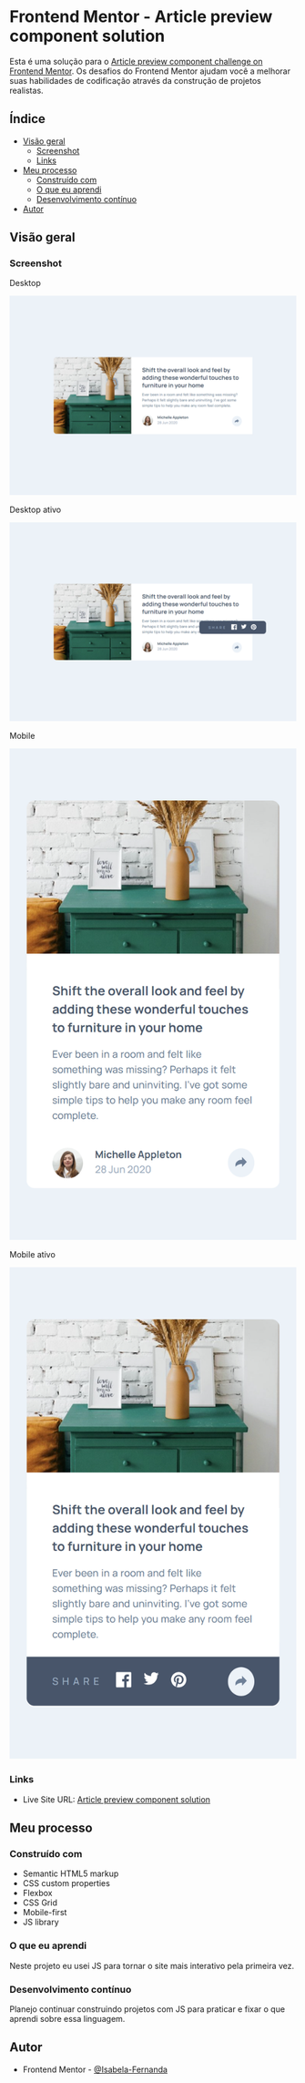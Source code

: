 # Frontend Mentor - Article preview component solution

Esta é uma solução para o [Article preview component challenge on Frontend Mentor](https://www.frontendmentor.io/challenges/article-preview-component-dYBN_pYFT). Os desafios do Frontend Mentor ajudam você a melhorar suas habilidades de codificação através da construção de projetos realistas. 

## Índice

- [Visão geral](#visão-geral)
  - [Screenshot](#screenshot)
  - [Links](#links)
- [Meu processo](#meu-processo)
  - [Construído com](#construído-com)
  - [O que eu aprendi](#o-que-eu-aprendi)
  - [Desenvolvimento contínuo](#desenvolvimento-contínuo)
- [Autor](#autor)

## Visão geral

### Screenshot

Desktop

![](./design/solucao-desktop.png)

Desktop ativo

![](./design/solucao-desktop-ativo.png)

Mobile

![](./design/solucao-mobile.png)

Mobile ativo

![](./design/solucao-mobile-ativo.png)

### Links

- Live Site URL: [Article preview component solution](https://isabela-fernanda.github.io/Article-preview-component-master/)

## Meu processo

### Construído com

- Semantic HTML5 markup
- CSS custom properties
- Flexbox
- CSS Grid
- Mobile-first
- JS library

### O que eu aprendi

Neste projeto eu usei JS para tornar o site mais interativo pela primeira vez.

### Desenvolvimento contínuo

Planejo continuar construindo projetos com JS para praticar e fixar o que aprendi sobre essa linguagem.

## Autor

- Frontend Mentor - [@Isabela-Fernanda](https://www.frontendmentor.io/profile/Isabela-Fernanda)